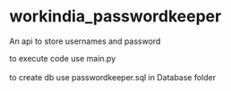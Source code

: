 # workindia_passwordkeeper

An api to store usernames and password

to execute code use main.py
<br></br>
to create db use passwordkeeper.sql in Database folder
